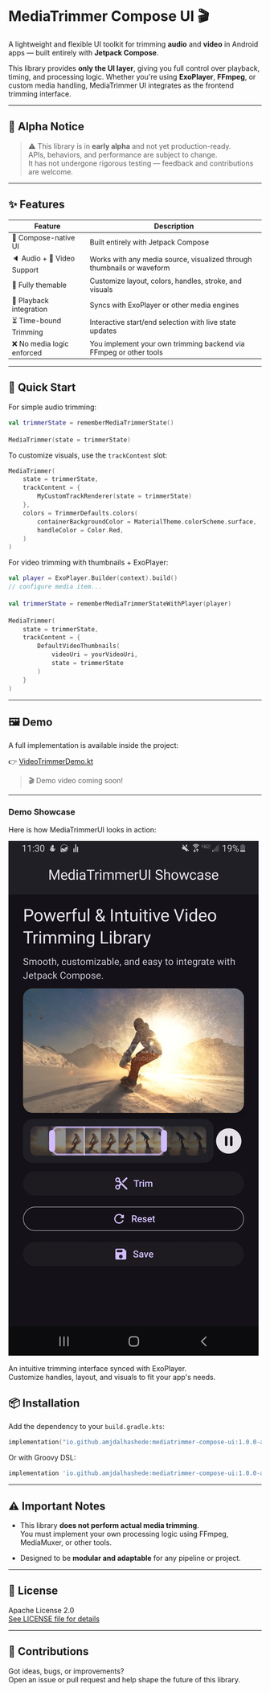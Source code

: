 # MediaTrimmer Compose UI 🎬

A lightweight and flexible UI toolkit for trimming **audio** and **video** in Android apps — built entirely with **Jetpack Compose**.

This library provides **only the UI layer**, giving you full control over playback, timing, and processing logic. Whether you're using **ExoPlayer**, **FFmpeg**, or custom media handling, MediaTrimmer UI integrates as the frontend trimming interface.

---

## 🚧 Alpha Notice

> ⚠️ This library is in **early alpha** and not yet production-ready.  
> APIs, behaviors, and performance are subject to change.  
> It has not undergone rigorous testing — feedback and contributions are welcome.

---

## ✨ Features

| Feature                    | Description                                                                 |
|---------------------------|-----------------------------------------------------------------------------|
| 🧱 Compose-native UI       | Built entirely with Jetpack Compose                                         |
| 🔈 Audio + 🎥 Video Support | Works with any media source, visualized through thumbnails or waveform      |
| 🧩 Fully themable          | Customize layout, colors, handles, stroke, and visuals                      |
| 🔗 Playback integration    | Syncs with ExoPlayer or other media engines                                 |
| ⏳ Time-bound Trimming     | Interactive start/end selection with live state updates                     |
| ❌ No media logic enforced | You implement your own trimming backend via FFmpeg or other tools          |

---

## 🚀 Quick Start

For simple audio trimming:

```kotlin
val trimmerState = rememberMediaTrimmerState()

MediaTrimmer(state = trimmerState)
```

To customize visuals, use the `trackContent` slot:

```kotlin
MediaTrimmer(
    state = trimmerState,
    trackContent = {
        MyCustomTrackRenderer(state = trimmerState)
    },
    colors = TrimmerDefaults.colors(
        containerBackgroundColor = MaterialTheme.colorScheme.surface,
        handleColor = Color.Red,
    )
)
```

For video trimming with thumbnails + ExoPlayer:

```kotlin
val player = ExoPlayer.Builder(context).build()
// configure media item...

val trimmerState = rememberMediaTrimmerStateWithPlayer(player)

MediaTrimmer(
    state = trimmerState,
    trackContent = {
        DefaultVideoThumbnails(
            videoUri = yourVideoUri,
            state = trimmerState
        )
    }
)
```

---

## 🖼️ Demo

A full implementation is available inside the project:

👉 [VideoTrimmerDemo.kt](https://github.com/AmjdAlhashede/MediaTrimmerUI/blob/master/app/src/main/java/io/github/mediatrimmer/demo/VideoTrimmerDemo.kt)

> 🎬 Demo video coming soon!

---

### Demo Showcase

Here is how MediaTrimmerUI looks in action:

![MediaTrimmerUI Screenshot](docs/demo-showcase.jpg)

An intuitive trimming interface synced with ExoPlayer.  
Customize handles, layout, and visuals to fit your app's needs.


## 📦 Installation

Add the dependency to your `build.gradle.kts`:

```kotlin
implementation("io.github.amjdalhashede:mediatrimmer-compose-ui:1.0.0-alpha3")
```

Or with Groovy DSL:

```groovy
implementation 'io.github.amjdalhashede:mediatrimmer-compose-ui:1.0.0-alpha3'
```

---

## ⚠️ Important Notes

- This library **does not perform actual media trimming**.  
  You must implement your own processing logic using FFmpeg, MediaMuxer, or other tools.

- Designed to be **modular and adaptable** for any pipeline or project.

---

## 📜 License

Apache License 2.0  
[See LICENSE file for details](./LICENSE)

---

## 🤝 Contributions

Got ideas, bugs, or improvements?  
Open an issue or pull request and help shape the future of this library.

